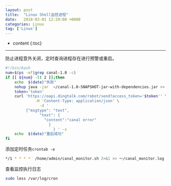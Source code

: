 ```yaml
---
layout: post
title:  "Linux Shell监控进程"
date:   2018-03-01 12:29:00 +0800
categories: Linux 
tag: ['Linux']
---
```


* content
{:toc}

---


防止进程意外关闭，定时查询进程存在进行预警或重启。

```bash
#!/bin/bash
num=$(ps -ef|grep canal-1.0 -c)
if [[ ${num} -lt 2 ]];then
    echo  $(date)"失败"
    nohup java -jar  ~/canal-1.0-SNAPSHOT-jar-with-dependencies.jar >> ~/canal_client.log  2>&1 &
    token='token'
    curl 'https://oapi.dingtalk.com/robot/send?access_token='$token'' \
             -H 'Content-Type: application/json' \
               -d '
         {"msgtype": "text",
               "text": {
                 "content":"canal error"
                   }
                     } ' -s
    echo  $(date)"重启成功"
fi
```




添加定时任务`crontab -e`



```bash
*/1 * * * *  /home/admin/canal_monitor.sh 2>&1 >> ～/canal_monitor.log
```

查看监控执行日志


```bash
sudo less /var/log/cron
```